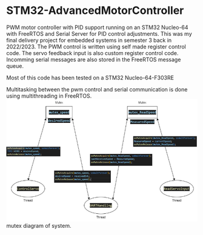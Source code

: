 # STM32-AdvancedMotorController
PWM motor controller with PID support running on an STM32 Nucleo-64 with FreeRTOS and Serial Server for PID control adjustments.
This was my final delivery project for embedded systems in semester 3 back in 2022/2023.
The PWM control is written using self made register control code. 
The servo feedback input is also custom register control code.
Incomming serial messages are also stored in the FreeRTOS message queue.

Most of this code has been tested on a STM32 Nucleo-64-F303RE

Multitasking between the pwm control and serial communication is done using multithreading in FreeRTOS.
![mutex diagram of system.](/img/mutexDiagram.png)
mutex diagram of system.
